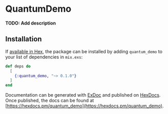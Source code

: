 # QuantumDemo

**TODO: Add description**

## Installation

If [available in Hex](https://hex.pm/docs/publish), the package can be installed
by adding `quantum_demo` to your list of dependencies in `mix.exs`:

```elixir
def deps do
  [
    {:quantum_demo, "~> 0.1.0"}
  ]
end
```

Documentation can be generated with [ExDoc](https://github.com/elixir-lang/ex_doc)
and published on [HexDocs](https://hexdocs.pm). Once published, the docs can
be found at [https://hexdocs.pm/quantum_demo](https://hexdocs.pm/quantum_demo).

